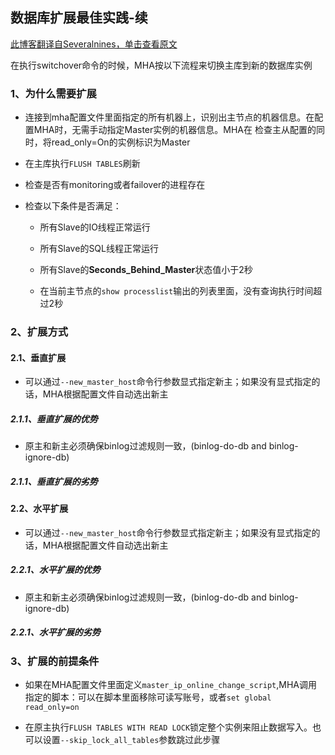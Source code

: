 ## 数据库扩展最佳实践-续

[此博客翻译自Severalnines，单击查看原文](https://severalnines.com/database-blog/best-practices-scaling-databases-part-two)

在执行switchover命令的时候，MHA按以下流程来切换主库到新的数据库实例

### 1、为什么需要扩展

- 连接到mha配置文件里面指定的所有机器上，识别出主节点的机器信息。在配置MHA时，无需手动指定Master实例的机器信息。MHA在
检查主从配置的同时，将read_only=On的实例标识为Master
  
- 在主库执行```FLUSH TABLES```刷新

- 检查是否有monitoring或者failover的进程存在

- 检查以下条件是否满足：
  
  - 所有Slave的IO线程正常运行
    
  - 所有Slave的SQL线程正常运行
  
  - 所有Slave的**Seconds_Behind_Master**状态值小于2秒
  
  - 在当前主节点的```show processlist```输出的列表里面，没有查询执行时间超过2秒

### 2、扩展方式

#### 2.1、垂直扩展
- 可以通过```--new_master_host```命令行参数显式指定新主；如果没有显式指定的话，MHA根据配置文件自动选出新主

##### 2.1.1、垂直扩展的优势
- 原主和新主必须确保binlog过滤规则一致，(binlog-do-db and binlog-ignore-db)

##### 2.1.1、垂直扩展的劣势

#### 2.2、水平扩展
- 可以通过```--new_master_host```命令行参数显式指定新主；如果没有显式指定的话，MHA根据配置文件自动选出新主

##### 2.2.1、水平扩展的优势
- 原主和新主必须确保binlog过滤规则一致，(binlog-do-db and binlog-ignore-db)

##### 2.2.1、水平扩展的劣势

### 3、扩展的前提条件

- 如果在MHA配置文件里面定义```master_ip_online_change_script```,MHA调用指定的脚本：可以在脚本里面移除可读写账号，或者```set global read_only=on```

- 在原主执行```FLUSH TABLES WITH READ LOCK```锁定整个实例来阻止数据写入。也可以设置```--skip_lock_all_tables```参数跳过此步骤
